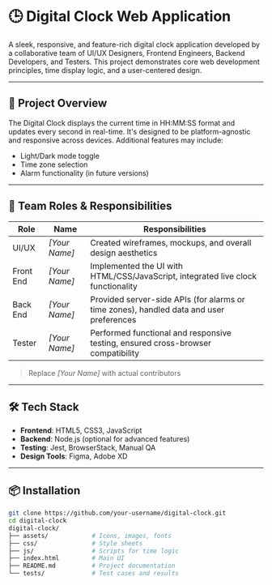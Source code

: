 # 🕒 Digital Clock Web Application

A sleek, responsive, and feature-rich digital clock application developed by a collaborative team of UI/UX Designers, Frontend Engineers, Backend Developers, and Testers. This project demonstrates core web development principles, time display logic, and a user-centered design.

---

## 🚀 Project Overview

The Digital Clock displays the current time in HH:MM:SS format and updates every second in real-time. It's designed to be platform-agnostic and responsive across devices. Additional features may include:

- Light/Dark mode toggle
- Time zone selection
- Alarm functionality (in future versions)

---

## 🧠 Team Roles & Responsibilities

| Role      | Name         | Responsibilities |
|-----------|--------------|------------------|
| UI/UX     | *[Your Name]* | Created wireframes, mockups, and overall design aesthetics |
| Front End | *[Your Name]* | Implemented the UI with HTML/CSS/JavaScript, integrated live clock functionality |
| Back End  | *[Your Name]* | Provided server-side APIs (for alarms or time zones), handled data and user preferences |
| Tester    | *[Your Name]* | Performed functional and responsive testing, ensured cross-browser compatibility |

> Replace *[Your Name]* with actual contributors

---

## 🛠️ Tech Stack

- **Frontend**: HTML5, CSS3, JavaScript
- **Backend**: Node.js (optional for advanced features)
- **Testing**: Jest, BrowserStack, Manual QA
- **Design Tools**: Figma, Adobe XD

---

## 📦 Installation

```bash
git clone https://github.com/your-username/digital-clock.git
cd digital-clock
digital-clock/
├── assets/            # Icons, images, fonts
├── css/               # Style sheets
├── js/                # Scripts for time logic
├── index.html         # Main UI
├── README.md          # Project documentation
└── tests/             # Test cases and results
